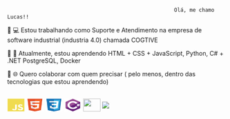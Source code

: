                                                           Olá, me chamo Lucas!!

  🔸 💻 Estou trabalhando como Suporte e Atendimento na empresa de software industrial (industria 4.0) chamada COGTIVE
  
  🔸 📖 Atualmente, estou aprendendo HTML + CSS + JavaScript, Python, C# + .NET PostgreSQL, Docker
    
  🔸 🌐 Quero colaborar com quem precisar ( pelo menos, dentro das tecnologias que estou aprendendo)

<div style="display: inline_block"><br>
  <img align="center" height="30" width="40" src="https://raw.githubusercontent.com/devicons/devicon/master/icons/javascript/javascript-plain.svg">  
  <img align="center" height="30" width="40" src="https://raw.githubusercontent.com/devicons/devicon/master/icons/html5/html5-original.svg">
  <img align="center" height="30" width="40" src="https://raw.githubusercontent.com/devicons/devicon/master/icons/css3/css3-original.svg">
  <img align="center" height="30" width="40" src="https://raw.githubusercontent.com/devicons/devicon/master/icons/csharp/csharp-original.svg">
  <img align="center" height="30" width="40" src="https://cdn.jsdelivr.net/gh/devicons/devicon/icons/dotnetcore/dotnetcore-original.svg" />
  
  
  <img align="center" height="60em" src="https://user-images.githubusercontent.com/62804943/168938125-93674b83-7a8f-4459-8395-322e60851e55.jpeg"/>
  
  </div>
